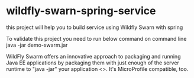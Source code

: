 # wildfly-swarn-spring-service
this project will help you to build service using Wildfly Swarn with spring

 To validate this project you need to run below command on command line
  java -jar demo-swarm.jar
  
WildFly Swarm offers an innovative approach to packaging and running Java EE applications by packaging them with just enough of the server runtime to "java -jar" your application <>. It's MicroProfile compatible, too.
